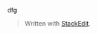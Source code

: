 
dfg

> Written with [StackEdit](https://stackedit.io/).
<!--stackedit_data:
eyJoaXN0b3J5IjpbLTEyMzkyMjM2OV19
-->